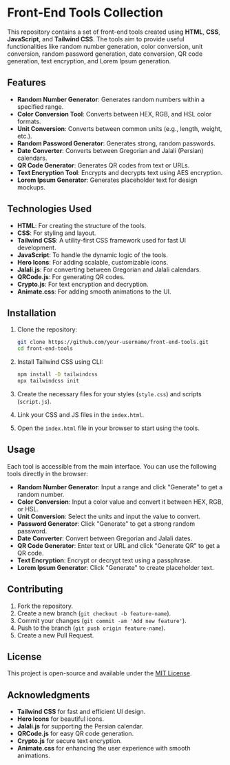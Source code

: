 
# Front-End Tools Collection

This repository contains a set of front-end tools created using **HTML**, **CSS**, **JavaScript**, and **Tailwind CSS**. The tools aim to provide useful functionalities like random number generation, color conversion, unit conversion, random password generation, date conversion, QR code generation, text encryption, and Lorem Ipsum generation.

## Features

- **Random Number Generator**: Generates random numbers within a specified range.
- **Color Conversion Tool**: Converts between HEX, RGB, and HSL color formats.
- **Unit Conversion**: Converts between common units (e.g., length, weight, etc.).
- **Random Password Generator**: Generates strong, random passwords.
- **Date Converter**: Converts between Gregorian and Jalali (Persian) calendars.
- **QR Code Generator**: Generates QR codes from text or URLs.
- **Text Encryption Tool**: Encrypts and decrypts text using AES encryption.
- **Lorem Ipsum Generator**: Generates placeholder text for design mockups.

## Technologies Used

- **HTML**: For creating the structure of the tools.
- **CSS**: For styling and layout.
- **Tailwind CSS**: A utility-first CSS framework used for fast UI development.
- **JavaScript**: To handle the dynamic logic of the tools.
- **Hero Icons**: For adding scalable, customizable icons.
- **Jalali.js**: For converting between Gregorian and Jalali calendars.
- **QRCode.js**: For generating QR codes.
- **Crypto.js**: For text encryption and decryption.
- **Animate.css**: For adding smooth animations to the UI.

## Installation

1. Clone the repository:

   ```bash
   git clone https://github.com/your-username/front-end-tools.git
   cd front-end-tools
   ```

2. Install Tailwind CSS using CLI:

   ```bash
   npm install -D tailwindcss
   npx tailwindcss init
   ```

3. Create the necessary files for your styles (`style.css`) and scripts (`script.js`).

4. Link your CSS and JS files in the `index.html`.

5. Open the `index.html` file in your browser to start using the tools.

## Usage

Each tool is accessible from the main interface. You can use the following tools directly in the browser:

- **Random Number Generator**: Input a range and click "Generate" to get a random number.
- **Color Conversion**: Input a color value and convert it between HEX, RGB, or HSL.
- **Unit Conversion**: Select the units and input the value to convert.
- **Password Generator**: Click "Generate" to get a strong random password.
- **Date Converter**: Convert between Gregorian and Jalali dates.
- **QR Code Generator**: Enter text or URL and click "Generate QR" to get a QR code.
- **Text Encryption**: Encrypt or decrypt text using a passphrase.
- **Lorem Ipsum Generator**: Click "Generate" to create placeholder text.

## Contributing

1. Fork the repository.
2. Create a new branch (`git checkout -b feature-name`).
3. Commit your changes (`git commit -am 'Add new feature'`).
4. Push to the branch (`git push origin feature-name`).
5. Create a new Pull Request.

## License

This project is open-source and available under the [MIT License](LICENSE).

## Acknowledgments

- **Tailwind CSS** for fast and efficient UI design.
- **Hero Icons** for beautiful icons.
- **Jalali.js** for supporting the Persian calendar.
- **QRCode.js** for easy QR code generation.
- **Crypto.js** for secure text encryption.
- **Animate.css** for enhancing the user experience with smooth animations.
